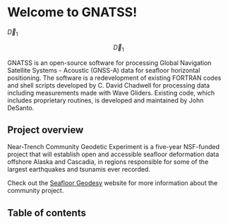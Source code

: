 # Welcome to GNATSS!

$`\vec{D}_1`$

```math
\vec{D}_1
```

GNATSS is an open-source software for processing Global Navigation Satellite Systems - Acoustic (GNSS-A) data for seafloor horizontal positioning.
The software is a redevelopment of existing FORTRAN codes and shell scripts developed by C. David Chadwell for processing data including measurements made with Wave Gliders.
Existing code, which includes proprietary routines, is developed and maintained by John DeSanto.

## Project overview

Near-Trench Community Geodetic Experiment is a five-year NSF-funded project that will establish open and accessible seafloor deformation data offshore Alaska and Cascadia,
in regions responsible for some of the largest earthquakes and tsunamis ever recorded.

Check out the [Seafloor Geodesy](https://www.seafloorgeodesy.org/) website for more information about the community project.

## Table of contents

```{tableofcontents}
```
